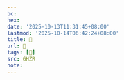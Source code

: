 ```yaml
---
bc:
hex:
date: '2025-10-13T11:31:45+08:00'
lastmod: '2025-10-14T06:42:24+08:00'
title: 󰪡
url: 󰪡
tags: [𥻮]
src: GHZR
note:
---
```

